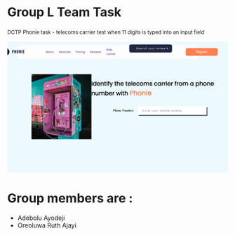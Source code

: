 # Group L Team Task 

<small>DCTP Phonie task - telecoms carrier test when 11 digits is typed into an input field</small>

![Screenshot](./images/screenshot.png)


# Group members are :

* Adebolu Ayodeji
* Oreoluwa Ruth Ajayi

